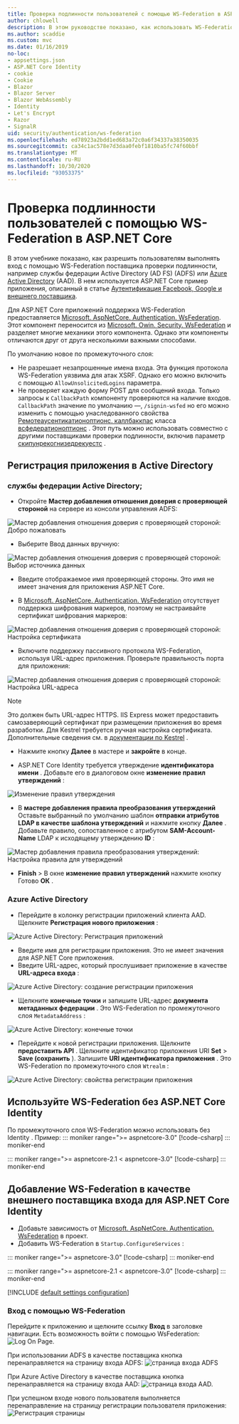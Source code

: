 ```yaml
---
title: Проверка подлинности пользователей с помощью WS-Federation в ASP.NET Core
author: chlowell
description: В этом руководстве показано, как использовать WS-Federation в приложении ASP.NET Core.
ms.author: scaddie
ms.custom: mvc
ms.date: 01/16/2019
no-loc:
- appsettings.json
- ASP.NET Core Identity
- cookie
- Cookie
- Blazor
- Blazor Server
- Blazor WebAssembly
- Identity
- Let's Encrypt
- Razor
- SignalR
uid: security/authentication/ws-federation
ms.openlocfilehash: ed78923a2bdd1ed683a72c0a6f34337a38350035
ms.sourcegitcommit: ca34c1ac578e7d3daa0febf1810ba5fc74f60bbf
ms.translationtype: MT
ms.contentlocale: ru-RU
ms.lasthandoff: 10/30/2020
ms.locfileid: "93053375"
---
```

# <a name="authenticate-users-with-ws-federation-in-aspnet-core"></a>Проверка подлинности пользователей с помощью WS-Federation в ASP.NET Core

В этом учебнике показано, как разрешить пользователям выполнять вход с помощью WS-Federation поставщика проверки подлинности, например службы федерации Active Directory (AD FS) (ADFS) или [Azure Active Directory](/azure/active-directory/) (AAD). В нем используется ASP.NET Core пример приложения, описанный в статье [Аутентификация Facebook, Google и внешнего поставщика](xref:security/authentication/social/index).

Для ASP.NET Core приложений поддержка WS-Federation предоставляется [Microsoft. AspNetCore. Authentication. WsFederation](https://www.nuget.org/packages/Microsoft.AspNetCore.Authentication.WsFederation). Этот компонент переносится из [Microsoft. Owin. Security. WsFederation](https://www.nuget.org/packages/Microsoft.Owin.Security.WsFederation) и разделяет многие механики этого компонента. Однако эти компоненты отличаются друг от друга несколькими важными способами.

По умолчанию новое по промежуточного слоя:

* Не разрешает незапрошенные имена входа. Эта функция протокола WS-Federation уязвима для атак XSRF. Однако его можно включить с помощью `AllowUnsolicitedLogins` параметра.
* Не проверяет каждую форму POST для сообщений входа. Только запросы к `CallbackPath` компоненту проверяются на наличие входов. `CallbackPath` значение по умолчанию —, `/signin-wsfed` но его можно изменить с помощью унаследованного свойства [Ремотеаусентикатионоптионс. каллбаккпас](/dotnet/api/microsoft.aspnetcore.authentication.remoteauthenticationoptions.callbackpath) класса [всфедератионоптионс](/dotnet/api/microsoft.aspnetcore.authentication.wsfederation.wsfederationoptions) . Этот путь можно использовать совместно с другими поставщиками проверки подлинности, включив параметр [скипунрекогнизедрекуестс](/dotnet/api/microsoft.aspnetcore.authentication.wsfederation.wsfederationoptions.skipunrecognizedrequests) .

## <a name="register-the-app-with-active-directory"></a>Регистрация приложения в Active Directory

### <a name="active-directory-federation-services"></a>службы федерации Active Directory;

* Откройте **Мастер добавления отношения доверия с проверяющей стороной** на сервере из консоли управления ADFS:

![Мастер добавления отношения доверия с проверяющей стороной: Добро пожаловать](ws-federation/_static/AdfsAddTrust.png)

* Выберите Ввод данных вручную:

![Мастер добавления отношения доверия с проверяющей стороной: Выбор источника данных](ws-federation/_static/AdfsSelectDataSource.png)

* Введите отображаемое имя проверяющей стороны. Это имя не имеет значения для приложения ASP.NET Core.

* В [Microsoft. AspNetCore. Authentication. WsFederation](https://www.nuget.org/packages/Microsoft.AspNetCore.Authentication.WsFederation) отсутствует поддержка шифрования маркеров, поэтому не настраивайте сертификат шифрования маркеров:

![Мастер добавления отношения доверия с проверяющей стороной: Настройка сертификата](ws-federation/_static/AdfsConfigureCert.png)

* Включите поддержку пассивного протокола WS-Federation, используя URL-адрес приложения. Проверьте правильность порта для приложения:

![Мастер добавления отношения доверия с проверяющей стороной: Настройка URL-адреса](ws-federation/_static/AdfsConfigureUrl.png)

> [!NOTE]
> Это должен быть URL-адрес HTTPS. IIS Express может предоставить самозаверяющий сертификат при размещении приложения во время разработки. Для Kestrel требуется ручная настройка сертификата. Дополнительные сведения см. в [документации по Kestrel](xref:fundamentals/servers/kestrel) .

* Нажмите кнопку **Далее** в мастере и **закройте** в конце.

* ASP.NET Core Identity требуется утверждение **идентификатора имени** . Добавьте его в диалоговом окне **изменение правил утверждений** :

![Изменение правил утверждения](ws-federation/_static/EditClaimRules.png)

* В **мастере добавления правила преобразования утверждений** Оставьте выбранный по умолчанию шаблон **отправки атрибутов LDAP в качестве шаблона утверждений** и нажмите кнопку **Далее** . Добавьте правило, сопоставленное с атрибутом **SAM-Account-Name** LDAP к исходящему утверждению **ID** :

![Мастер добавления правила преобразования утверждений: Настройка правила для утверждений](ws-federation/_static/AddTransformClaimRule.png)

* **Finish**  >  В окне **изменение правил утверждений** нажмите кнопку Готово **ОК** .

### <a name="azure-active-directory"></a>Azure Active Directory

* Перейдите в колонку регистрации приложений клиента AAD. Щелкните **Регистрация нового приложения** :

![Azure Active Directory: Регистрация приложений](ws-federation/_static/AadNewAppRegistration.png)

* Введите имя для регистрации приложения. Это не имеет значения для ASP.NET Core приложения.
* Введите URL-адрес, который прослушивает приложение в качестве **URL-адреса входа** :

![Azure Active Directory: создание регистрации приложения](ws-federation/_static/AadCreateAppRegistration.png)

* Щелкните **конечные точки** и запишите URL-адрес **документа метаданных федерации** . Это WS-Federation по промежуточного слоя `MetadataAddress` :

![Azure Active Directory: конечные точки](ws-federation/_static/AadFederationMetadataDocument.png)

* Перейдите к новой регистрации приложения. Щелкните **предоставить API** . Щелкните идентификатор приложения URI **Set**  >  **Save (сохранить** ). Запишите  **URI идентификатора приложения** . Это WS-Federation по промежуточного слоя `Wtrealm` :

![Azure Active Directory: свойства регистрации приложения](ws-federation/_static/AadAppIdUri.png)

## <a name="use-ws-federation-without-no-locaspnet-core-identity"></a>Используйте WS-Federation без ASP.NET Core Identity

По промежуточного слоя WS-Federation можно использовать без Identity . Пример:
::: moniker range=">= aspnetcore-3.0"
[!code-csharp[](ws-federation/samples/StartupNon31.cs?name=snippet)]
::: moniker-end

::: moniker range=">= aspnetcore-2.1 < aspnetcore-3.0"
[!code-csharp[](ws-federation/samples/StartupNon21.cs?name=snippet)]
::: moniker-end

## <a name="add-ws-federation-as-an-external-login-provider-for-no-locaspnet-core-identity"></a>Добавление WS-Federation в качестве внешнего поставщика входа для ASP.NET Core Identity

* Добавьте зависимость от [Microsoft. AspNetCore. Authentication. WsFederation](https://www.nuget.org/packages/Microsoft.AspNetCore.Authentication.WsFederation) в проект.
* Добавить WS-Federation в `Startup.ConfigureServices` :

::: moniker range=">= aspnetcore-3.0"
[!code-csharp[](ws-federation/samples/Startup31.cs?name=snippet)]
::: moniker-end

::: moniker range=">= aspnetcore-2.1 < aspnetcore-3.0"
[!code-csharp[](ws-federation/samples/Startup21.cs?name=snippet)]
::: moniker-end

[!INCLUDE [default settings configuration](social/includes/default-settings.md)]

### <a name="log-in-with-ws-federation"></a>Вход с помощью WS-Federation

Перейдите к приложению и щелкните ссылку **Вход** в заголовке навигации. Есть возможность войти с помощью WsFederation: ![ Log On Page.](ws-federation/_static/WsFederationButton.png)

При использовании ADFS в качестве поставщика кнопка перенаправляется на страницу входа ADFS: ![ страница входа ADFS](ws-federation/_static/AdfsLoginPage.png)

При Azure Active Directory в качестве поставщика кнопка перенаправляется на страницу входа AAD: ![ страница входа AAD.](ws-federation/_static/AadSignIn.png)

При успешном входе нового пользователя выполняется перенаправление на страницу регистрации пользователя приложения: ![ Регистрация страницы](ws-federation/_static/Register.png)
